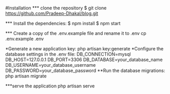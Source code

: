 
#Installation
*** clone the repository
    $ git clone https://github.com/Pradeep-Dhakal/blog.git

*** Install the dependencies:
    $ npm install
    $ npm start

*** Create a copy of the .env.example file and rename it to .env
    cp .env.example .env

*Generate a new application key:
    php artisan key:generate
*Configure the database settings in the .env file:
    DB_CONNECTION=mysql
    DB_HOST=127.0.0.1
    DB_PORT=3306
    DB_DATABASE=your_database_name
    DB_USERNAME=your_database_username
    DB_PASSWORD=your_database_password
**Run the database migrations:
    php artisan migrate

***serve the application 
    php artisan serve
    
    
  
